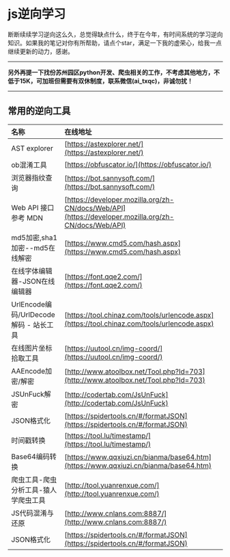 # js逆向学习
断断续续学习逆向这么久，总觉得缺点什么，终于在今年，有时间系统的学习逆向知识。如果我的笔记对你有所帮助，请点个star，满足一下我的虚荣心，给我一点继续更新的动力，感谢。

***
**另外再提一下找份苏州园区python开发、爬虫相关的工作，不考虑其他地方，不低于15K，可加班但需要有双休制度，联系微信(ai_txqc)，非诚勿扰！**
***

## 常用的逆向工具

| 名称        | 在线地址 
| :--------  | :----- 
| AST explorer | [https://astexplorer.net/](https://astexplorer.net/)
| ob混淆工具| [https://obfuscator.io/](https://obfuscator.io/)
| 浏览器指纹查询 | [https://bot.sannysoft.com/](https://bot.sannysoft.com/)
| Web API 接口参考 MDN | [https://developer.mozilla.org/zh-CN/docs/Web/API](https://developer.mozilla.org/zh-CN/docs/Web/API)
| md5加密,sha1加密--md5在线解密 | [https://www.cmd5.com/hash.aspx](https://www.cmd5.com/hash.aspx)
| 在线字体编辑器-JSON在线编辑器 | [https://font.qqe2.com/](https://font.qqe2.com/)
| UrlEncode编码/UrlDecode解码 - 站长工具 | [https://tool.chinaz.com/tools/urlencode.aspx](https://tool.chinaz.com/tools/urlencode.aspx)
| 在线图片坐标拾取工具 | [https://uutool.cn/img-coord/](https://uutool.cn/img-coord/)
| AAEncode加密/解密 | [http://www.atoolbox.net/Tool.php?Id=703](http://www.atoolbox.net/Tool.php?Id=703)
| JSUnFuck解密 | [http://codertab.com/JsUnFuck](http://codertab.com/JsUnFuck)
| JSON格式化 | [https://spidertools.cn/#/formatJSON](https://spidertools.cn/#/formatJSON)
| 时间戳转换 | [https://tool.lu/timestamp/](https://tool.lu/timestamp/)
| Base64编码转换 | [https://www.qqxiuzi.cn/bianma/base64.htm](https://www.qqxiuzi.cn/bianma/base64.htm)
| 爬虫工具-爬虫分析工具-猿人学爬虫工具 | [http://tool.yuanrenxue.com/](http://tool.yuanrenxue.com/)
| JS代码混淆与还原 | [http://www.cnlans.com:8887/](http://www.cnlans.com:8887/)
| JSON格式化 | [https://spidertools.cn/#/formatJSON](https://spidertools.cn/#/formatJSON)

